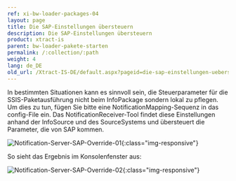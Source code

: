 ```yaml
---
ref: xi-bw-loader-packages-04
layout: page
title: Die SAP-Einstellungen übersteuern
description: Die SAP-Einstellungen übersteuern
product: xtract-is
parent: bw-loader-pakete-starten
permalink: /:collection/:path
weight: 4
lang: de_DE
old_url: /Xtract-IS-DE/default.aspx?pageid=die-sap-einstellungen-uebersteuern
---
```


In bestimmten Situationen kann es sinnvoll sein, die Steuerparameter für die SSIS-Paketausführung nicht beim InfoPackage sondern lokal zu pflegen.<br>
Um dies zu tun, fügen Sie bitte eine NotificationMapping-Sequenz in das config-File ein. Das NotificationReceiver-Tool findet diese Einstellungen anhand der InfoSource und des SourceSystems und übersteuert die Parameter, die von SAP kommen.

![Notification-Server-SAP-Override-01](/img/content/Notification-Server-SAP-Override-01.png){:class="img-responsive"}

So sieht das Ergebnis im Konsolenfenster aus:

![Notification-Server-SAP-Override-02](/img/content/Notification-Server-SAP-Override-02.png){:class="img-responsive"}

